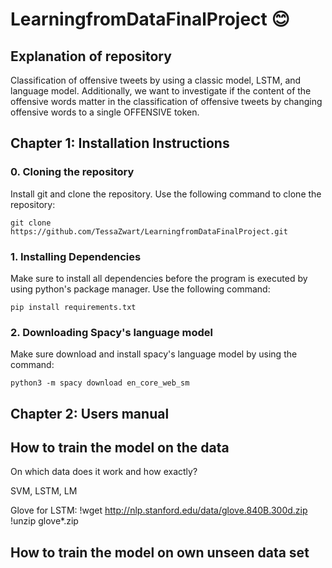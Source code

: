 # LearningfromDataFinalProject 😊
## Explanation of repository

Classification of offensive tweets by using a classic model, LSTM, and language model. Additionally, we want to investigate if the content of the offensive words matter in the classification of offensive tweets by changing offensive words to a single OFFENSIVE token.

## Chapter 1: Installation Instructions
### 0. Cloning the repository
Install git and clone the repository. Use the following command to clone the repository:
```
git clone https://github.com/TessaZwart/LearningfromDataFinalProject.git
```


### 1. Installing Dependencies
Make sure to install all dependencies before the program is executed by using python's package manager. Use the following command:
```
pip install requirements.txt
```


### 2. Downloading Spacy's language model
Make sure download and install spacy's language model by using the command:
```
python3 -m spacy download en_core_web_sm
```


## Chapter 2: Users manual
## How to train the model on the data

On which data does it work and how exactly?

SVM, LSTM, LM

Glove for LSTM:
!wget http://nlp.stanford.edu/data/glove.840B.300d.zip
!unzip glove*.zip

## How to train the model on own unseen data set


